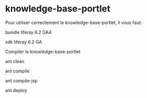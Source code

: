 # knowledge-base-portlet 

Pour utiliser correctement le knowledge-base-portlet, il vous faut:

bundle liferay 6.2 GA4

sdk liferay 6.2 GA

Compiler le knowledge-base-portlet

ant clean

ant compile

ant compile-jsp

ant deploy





